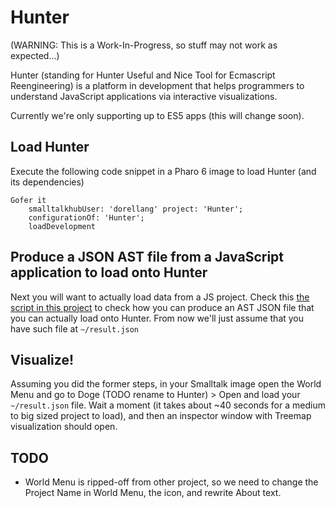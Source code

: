# Hunter

(WARNING: This is a Work-In-Progress, so stuff may not work as expected...)

Hunter (standing for Hunter Useful and Nice Tool for Ecmascript Reengineering) is a platform in development that helps programmers to understand JavaScript applications via interactive visualizations.

Currently we're only supporting up to ES5 apps (this will change soon).

## Load Hunter 

Execute the following code snippet in a Pharo 6 image to load Hunter (and its dependencies)
```Smalltalk
Gofer it
    smalltalkhubUser: 'dorellang' project: 'Hunter';
    configurationOf: 'Hunter';
    loadDevelopment
```

## Produce a JSON AST file from a JavaScript application to load onto Hunter
Next you will want to actually load data from a JS project. Check this [the script in this project](https://github.com/dorellang/esprima-bin-wrapper) to check how you can produce an AST JSON file that you can actually load onto Hunter. From now we'll just assume that you have such file at `~/result.json`

## Visualize!

Assuming you did the former steps, in your Smalltalk image open the World Menu and go to Doge (TODO rename to Hunter) >  Open and load your `~/result.json` file. Wait a moment (it takes about ~40 seconds for a medium to big sized project to load), and then an inspector window with Treemap visualization should open.

## TODO
* World Menu is ripped-off from other project, so we need to change the Project Name in World Menu, the icon, and rewrite About text.
